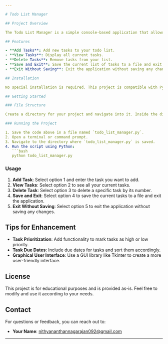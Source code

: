 ```yaml
---

# Todo List Manager

## Project Overview

The Todo List Manager is a simple console-based application that allows users to manage their tasks. Users can add, view, and delete tasks, and the application can save tasks to a file and load them when the application starts. This project is designed to help beginners practice Python programming concepts such as functions, lists, and file handling.

## Features

- **Add Tasks**: Add new tasks to your todo list.
- **View Tasks**: Display all current tasks.
- **Delete Tasks**: Remove tasks from your list.
- **Save and Exit**: Save the current list of tasks to a file and exit the application.
- **Exit Without Saving**: Exit the application without saving any changes.

## Installation

No special installation is required. This project is compatible with Python 3.x. Ensure Python is installed on your computer.

## Getting Started

### File Structure

Create a directory for your project and navigate into it. Inside the directory, create a Python file named `todo_list_manager.py`.

### Running the Project

1. Save the code above in a file named `todo_list_manager.py`.
2. Open a terminal or command prompt.
3. Navigate to the directory where `todo_list_manager.py` is saved.
4. Run the script using Python:
   ```bash
   python todo_list_manager.py
   ```

### Usage

1. **Add Task**: Select option 1 and enter the task you want to add.
2. **View Tasks**: Select option 2 to see all your current tasks.
3. **Delete Task**: Select option 3 to delete a specific task by its number.
4. **Save and Exit**: Select option 4 to save the current tasks to a file and exit the application.
5. **Exit Without Saving**: Select option 5 to exit the application without saving any changes.

## Tips for Enhancement

- **Task Prioritization**: Add functionality to mark tasks as high or low priority.
- **Task Due Dates**: Include due dates for tasks and sort them accordingly.
- **Graphical User Interface**: Use a GUI library like Tkinter to create a more user-friendly interface.

## License

This project is for educational purposes and is provided as-is. Feel free to modify and use it according to your needs.

## Contact

For questions or feedback, you can reach out to:

- **Your Name**: nithyananthannagarajan092@gmail.com

---
```

